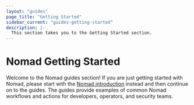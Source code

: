 ```yaml
---
layout: "guides"
page_title: "Getting Started"
sidebar_current: "guides-getting-started"
description: |-
  This section takes you to the Getting Started section.
---
```


# Nomad Getting Started

Welcome to the Nomad guides section! If you are just getting started with 
Nomad, please start with the [Nomad introduction](/intro/getting-started/install.html) instead and then continue on to the guides. The guides provide examples of 
common Nomad workflows and actions for developers, operators, and security teams.


